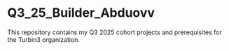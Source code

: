 # Q3_25_Builder_Abduovv

This repository contains my Q3 2025 cohort projects and prerequisites for the Turbin3 organization.
